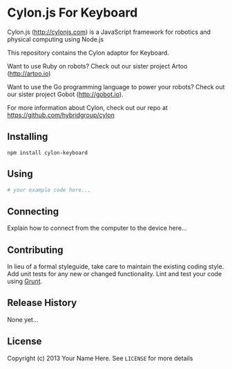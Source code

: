 # Cylon.js For Keyboard

Cylon.js (http://cylonjs.com) is a JavaScript framework for robotics and
physical computing using Node.js

This repository contains the Cylon adaptor for Keyboard.

Want to use Ruby on robots? Check out our sister project Artoo (http://artoo.io)

Want to use the Go programming language to power your robots? Check out our
sister project Gobot (http://gobot.io).

For more information about Cylon, check out our repo at
https://github.com/hybridgroup/cylon

## Installing

    npm install cylon-keyboard

## Using

```coffeescript
# your example code here...
```

## Connecting

Explain how to connect from the computer to the device here...

## Contributing

In lieu of a formal styleguide, take care to maintain the existing coding style.
Add unit tests for any new or changed functionality. Lint and test your code
using [Grunt](http://gruntjs.com/).

## Release History

None yet...

## License

Copyright (c) 2013 Your Name Here. See `LICENSE` for more details
